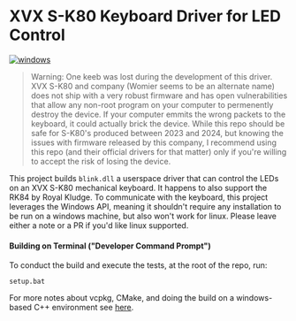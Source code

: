 # XVX S-K80 Keyboard Driver for LED Control

[![windows](https://github.com/TheNotary/keyboard_driver_sk80/actions/workflows/windows.yml/badge.svg)](https://github.com/TheNotary/keyboard_driver_sk80/actions/workflows/windows.yml)

> Warning: One keeb was lost during the development of this driver.  XVX S-K80 and company (Womier seems to be an alternate name) does not ship with a very robust firmware and has open vulnerabilities that allow any non-root program on your computer to permenently destroy the device.  If your computer emmits the wrong packets to the keyboard, it could actually brick the device.  While this repo should be safe for S-K80's produced between 2023 and 2024, but knowing the issues with firmware released by this company, I recommend using this repo (and their official drivers for that matter) only if you're willing to accept the risk of losing the device.

This project builds `blink.dll` a userspace driver that can control the LEDs on an XVX S-K80 mechanical keyboard.  It happens to also support the RK84 by Royal Kludge.
To communicate with the keyboard, this project leverages the Windows API, meaning it shouldn't require any installation to be run on a windows machine, but also won't work for linux.  Please leave either a note or a PR if you'd like linux supported.


#### Building on Terminal ("Developer Command Prompt")

To conduct the build and execute the tests, at the root of the repo, run:
```
setup.bat
```

For more notes about vcpkg, CMake, and doing the build on a windows-based C++ environment see [here](docs/env_setup_and_building.md).

